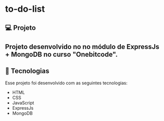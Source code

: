# to-do-list

<h2>💻 Projeto</h2>
<h2>Projeto desenvolvido no no módulo de ExpressJs + MongoDB no curso "Onebitcode".</h2>

<h2>🚀 Tecnologias</h2>
<p>Esse projeto foi desenvolvido com as seguintes tecnologias:</p>

<ul>
  <li>HTML</li>
  <li>CSS</li>
  <li>JavaScript</li>
  <li>ExpressJs</li>
  <li>MongoDB</li>
</ul>